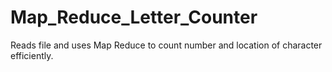 # Map_Reduce_Letter_Counter
Reads file and uses Map Reduce to count number and location of character efficiently.
